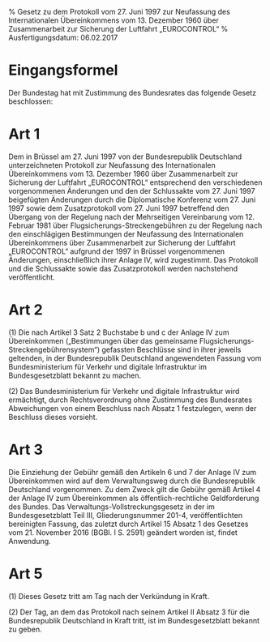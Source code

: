 % Gesetz zu dem Protokoll vom 27. Juni 1997 zur Neufassung des Internationalen Übereinkommens vom 13. Dezember 1960 über Zusammenarbeit zur Sicherung der Luftfahrt „EUROCONTROL“
% Ausfertigungsdatum: 06.02.2017
 
# Eingangsformel

Der Bundestag hat mit Zustimmung des Bundesrates das folgende Gesetz beschlossen:

# Art 1

Dem in Brüssel am 27. Juni 1997 von der Bundesrepublik Deutschland unterzeichneten Protokoll zur Neufassung des Internationalen Übereinkommens vom 13. Dezember 1960 über Zusammenarbeit zur Sicherung der Luftfahrt „EUROCONTROL“ entsprechend den verschiedenen vorgenommenen Änderungen und den der Schlussakte vom 27. Juni 1997 beigefügten Änderungen durch die Diplomatische Konferenz vom 27. Juni 1997 sowie dem Zusatzprotokoll vom 27. Juni 1997 betreffend den Übergang von der Regelung nach der Mehrseitigen Vereinbarung vom 12. Februar 1981 über Flugsicherungs-Streckengebühren zu der Regelung nach den einschlägigen Bestimmungen der Neufassung des Internationalen Übereinkommens über Zusammenarbeit zur Sicherung der Luftfahrt „EUROCONTROL“ aufgrund der 1997 in Brüssel vorgenommenen Änderungen, einschließlich ihrer Anlage IV, wird zugestimmt. Das Protokoll und die Schlussakte sowie das Zusatzprotokoll werden nachstehend veröffentlicht.

# Art 2

(1) Die nach Artikel 3 Satz 2 Buchstabe b und c der Anlage IV zum Übereinkommen („Bestimmungen über das gemeinsame Flugsicherungs-Streckengebührensystem“) gefassten Beschlüsse sind in ihrer jeweils geltenden, in der Bundesrepublik Deutschland angewendeten Fassung vom Bundesministerium für Verkehr und digitale Infrastruktur im Bundesgesetzblatt bekannt zu machen.

(2) Das Bundesministerium für Verkehr und digitale Infrastruktur wird ermächtigt, durch Rechtsverordnung ohne Zustimmung des Bundesrates Abweichungen von einem Beschluss nach Absatz 1 festzulegen, wenn der Beschluss dieses vorsieht.

# Art 3

Die Einziehung der Gebühr gemäß den Artikeln 6 und 7 der Anlage IV zum Übereinkommen wird auf dem Verwaltungsweg durch die Bundesrepublik Deutschland vorgenommen. Zu dem Zweck gilt die Gebühr gemäß Artikel 4 der Anlage IV zum Übereinkommen als öffentlich-rechtliche Geldforderung des Bundes. Das Verwaltungs-Vollstreckungsgesetz in der im Bundesgesetzblatt Teil III, Gliederungsnummer 201-4, veröffentlichten bereinigten Fassung, das zuletzt durch Artikel 15 Absatz 1 des Gesetzes vom 21. November 2016 (BGBl. I S. 2591) geändert worden ist, findet Anwendung.

# Art 5

(1) Dieses Gesetz tritt am Tag nach der Verkündung in Kraft.

(2) Der Tag, an dem das Protokoll nach seinem Artikel II Absatz 3 für die Bundesrepublik Deutschland in Kraft tritt, ist im Bundesgesetzblatt bekannt zu geben.
